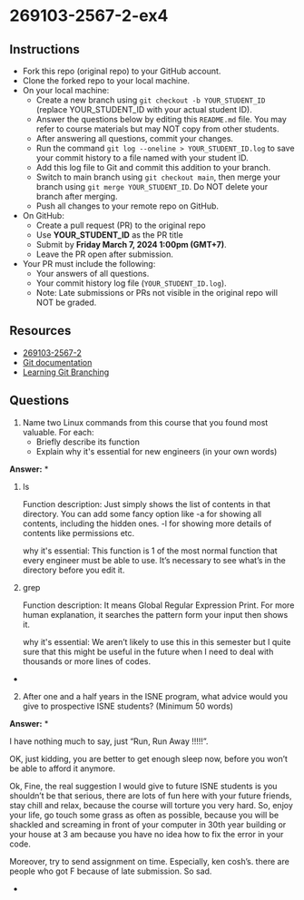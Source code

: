 # 269103-2567-2-ex4

## Instructions

* Fork this repo (original repo) to your GitHub account.
* Clone the forked repo to your local machine.
* On your local machine:
  * Create a new branch using `git checkout -b YOUR_STUDENT_ID` (replace YOUR_STUDENT_ID with your actual student ID).
  * Answer the questions below by editing this `README.md` file. You may refer to course materials but may NOT copy from other students.
  * After answering all questions, commit your changes.
  * Run the command `git log --oneline > YOUR_STUDENT_ID.log` to save your commit history to a file named with your student ID.
  * Add this log file to Git and commit this addition to your branch.
  * Switch to main branch using `git checkout main`, then merge your branch using `git merge YOUR_STUDENT_ID`. Do NOT delete your branch after merging.
  * Push all changes to your remote repo on GitHub.
* On GitHub:
  * Create a pull request (PR) to the original repo
  * Use **YOUR_STUDENT_ID** as the PR title
  * Submit by **Friday March 7, 2024 1:00pm (GMT+7)**.
  * Leave the PR open after submission.
* Your PR must include the following:
  * Your answers of all questions.
  * Your commit history log file (`YOUR_STUDENT_ID.log`).
  * Note: Late submissions or PRs not visible in the original repo will NOT be graded.

## Resources
* [269103-2567-2](https://mango-cmu.instructure.com/courses/11947)
* [Git documentation](https://git-scm.com/docs)
* [Learning Git Branching](https://learngitbranching.js.org)

## Questions

1. Name two Linux commands from this course that you found most valuable. For each:
   * Briefly describe its function
   * Explain why it's essential for new engineers (in your own words)

**Answer:** 
*

1. ls

   Function description:
Just simply shows the list of contents in that directory. 
You can add some fancy option like
-a for showing all contents, including the hidden ones. 
-l for showing more details of contents like permissions etc. 

   why it's essential:
This function is 1 of the most normal function that every engineer must be able to use. It’s necessary to see what’s in the directory before you edit it. 

2. grep

   Function description:
It means Global Regular Expression Print. For more human explanation, it searches the pattern form your input then shows it. 

   why it's essential:
We aren’t likely to use this in this semester but I quite sure that this might be useful in the future when I need to deal with thousands or more lines of codes. 

*

2. After one and a half years in the ISNE program, what advice would you give to prospective ISNE students? (Minimum 50 words)

**Answer:** 
*

 I have nothing much to say, just “Run, Run Away !!!!!”.

 OK, just kidding, you are better to get enough sleep now, before you won’t be able to afford it anymore.

 Ok, Fine, the real suggestion I would give to future ISNE students is you shouldn’t be that serious, there are lots of fun here with your future friends, stay chill and relax,
 because the course will torture you very hard. So, enjoy your life, go touch some grass as often as possible, because you will be shackled and screaming in front of your computer
 in 30th year building or your house at 3 am because you have no idea how to fix the error in your code.

 Moreover, try to send assignment on time. Especially, ken cosh’s. there are people who got F because of late submission. So sad. 

*
